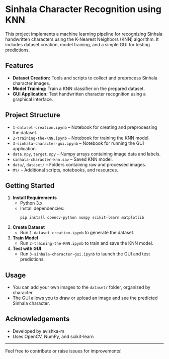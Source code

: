 
# Sinhala Character Recognition using KNN

This project implements a machine learning pipeline for recognizing Sinhala handwritten characters using the K-Nearest Neighbors (KNN) algorithm. It includes dataset creation, model training, and a simple GUI for testing predictions.

## Features
- **Dataset Creation:** Tools and scripts to collect and preprocess Sinhala character images.
- **Model Training:** Train a KNN classifier on the prepared dataset.
- **GUI Application:** Test handwritten character recognition using a graphical interface.

## Project Structure
- `1-dataset-creation.ipynb` – Notebook for creating and preprocessing the dataset.
- `2-training-the-KNN.ipynb` – Notebook for training the KNN model.
- `3-sinhala-character-gui.ipynb` – Notebook for running the GUI application.
- `data.npy`, `target.npy` – Numpy arrays containing image data and labels.
- `sinhala-character-knn.sav` – Saved KNN model.
- `data/`, `dataset/` – Folders containing raw and processed images.
- `MY/` – Additional scripts, notebooks, and resources.

## Getting Started
1. **Install Requirements**
	- Python 3.x
	- Install dependencies:
	  ```bash
	  pip install opencv-python numpy scikit-learn matplotlib
	  ```
2. **Create Dataset**
	- Run `1-dataset-creation.ipynb` to generate the dataset.
3. **Train Model**
	- Run `2-training-the-KNN.ipynb` to train and save the KNN model.
4. **Test with GUI**
	- Run `3-sinhala-character-gui.ipynb` to launch the GUI and test predictions.

## Usage
- You can add your own images to the `dataset/` folder, organized by character.
- The GUI allows you to draw or upload an image and see the predicted Sinhala character.

## Acknowledgements
- Developed by avishka-m
- Uses OpenCV, NumPy, and scikit-learn

---
Feel free to contribute or raise issues for improvements!
